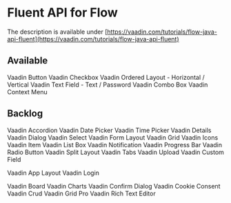 # Fluent API for Flow

The description is available under [https://vaadin.com/tutorials/flow-java-api-fluent](https://vaadin.com/tutorials/flow-java-api-fluent)



## Available
Vaadin Button 
Vaadin Checkbox
Vaadin Ordered Layout - Horizontal / Vertical
Vaadin Text Field - Text / Password
Vaadin Combo Box
Vaadin Context Menu

## Backlog
Vaadin Accordion
Vaadin Date Picker
Vaadin Time Picker
Vaadin Details 
Vaadin Dialog 
Vaadin Select
Vaadin Form Layout
Vaadin Grid 
Vaadin Icons
Vaadin Item 
Vaadin List Box 
Vaadin Notification 
Vaadin Progress Bar 
Vaadin Radio Button
Vaadin Split Layout
Vaadin Tabs 
Vaadin Upload 
Vaadin Custom Field 

Vaadin App Layout 
Vaadin Login 

Vaadin Board 
Vaadin Charts 
Vaadin Confirm Dialog 
Vaadin Cookie Consent 
Vaadin Crud 
Vaadin Grid Pro 
Vaadin Rich Text Editor 
